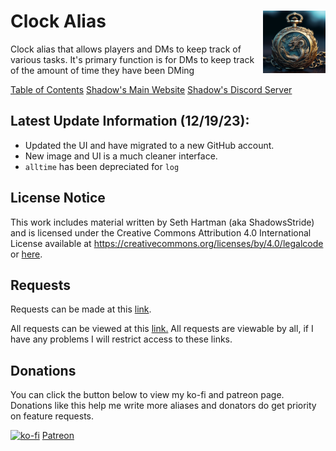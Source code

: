 <h1>Clock Alias<img align="right" src="./Data/main.png" width="100px"></h1>
Clock alias that allows players and DMs to keep track of various tasks. It's primary function is for DMs to keep track of the amount of time they have been DMing

[Table of Contents](https://github.com/Shadow-Draconic-Development/Avrae-Time-Tracker/blob/main/ToC.md)
[Shadow's Main Website](https://shadow-draconic-development.github.io/.github/)
[Shadow's Discord Server](https://discord.gg/JqaH7Nbgmr)

## Latest Update Information (12/19/23):
- Updated the UI and have migrated to a new GitHub account.
- New image and UI is a much cleaner interface. 
- `alltime` has been depreciated for `log`

## License Notice

This work includes material written by Seth Hartman (aka ShadowsStride) and is licensed under the Creative Commons Attribution 4.0 International License available at https://creativecommons.org/licenses/by/4.0/legalcode or [here](./LICENSE.md).

## Requests
Requests can be made at this [link](https://forms.gle/YYkyPcBb1WHXWMYE6).

All requests can be viewed at this  [link.](https://docs.google.com/spreadsheets/d/1OyW78hh1ARDHeDu4hF4X2TxcpYSrrArprs8pkQB3zo4/edit?usp=sharing) All requests are viewable by all, if I have any problems I will restrict access to these links.

## Donations
You can click the button below to view my ko-fi and patreon page. Donations like this help me write more aliases and donators do get priority on feature requests.

[![ko-fi](https://ko-fi.com/img/githubbutton_sm.svg)](https://ko-fi.com/F2F6MG4NH) [Patreon](https://www.patreon.com/bePatron?u=47388431)